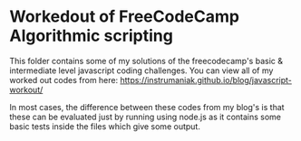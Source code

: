 # Workedout of FreeCodeCamp Algorithmic scripting

This folder contains some of my solutions of the freecodecamp's basic & intermediate level javascript coding challenges. You can view all of my worked out codes from here: https://instrumaniak.github.io/blog/javascript-workout/

In most cases, the difference between these codes from my blog's is that these can be evaluated just by running using node.js as it contains some basic tests inside the files which give some output.